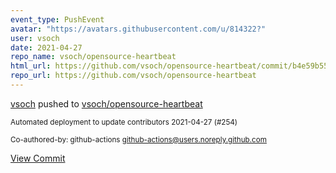 ```yaml
---
event_type: PushEvent
avatar: "https://avatars.githubusercontent.com/u/814322?"
user: vsoch
date: 2021-04-27
repo_name: vsoch/opensource-heartbeat
html_url: https://github.com/vsoch/opensource-heartbeat/commit/b4e59b552171c3b7b7c7463e650c9dbc032a0325
repo_url: https://github.com/vsoch/opensource-heartbeat
---
```


<a href='https://github.com/vsoch' target='_blank'>vsoch</a> pushed to <a href='https://github.com/vsoch/opensource-heartbeat' target='_blank'>vsoch/opensource-heartbeat</a>

<small>Automated deployment to update contributors 2021-04-27 (#254)

Co-authored-by: github-actions <github-actions@users.noreply.github.com></small>

<a href='https://github.com/vsoch/opensource-heartbeat/commit/b4e59b552171c3b7b7c7463e650c9dbc032a0325' target='_blank'>View Commit</a>